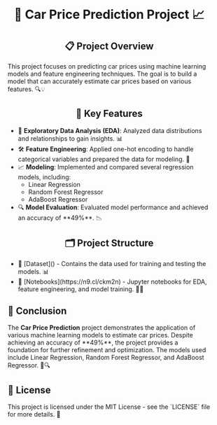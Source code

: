 <!DOCTYPE html>
<html lang="en">
<head>
    <meta charset="UTF-8">
    <meta name="viewport" content="width=device-width, initial-scale=1.0">
    <style>
        .center {
            text-align: center;
        }
        .bold {
            font-weight: bold;
        }
        .container {
            padding: 20px;
        }
    </style>
</head>
<body>
    <div class="container">
        <h1 class="center bold">🚗 Car Price Prediction Project 📈</h1>
        <h2 class="center bold">📋 Project Overview</h2>
        <p>This project focuses on predicting car prices using machine learning models and feature engineering techniques. The goal is to build a model that can accurately estimate car prices based on various features. 🔍💡</p>
        <h2 class="center bold">🔑 Key Features</h2>
        <ul>
            <li>🔎 <strong>Exploratory Data Analysis (EDA)</strong>: Analyzed data distributions and relationships to gain insights. 📊</li>
            <li>🛠️ <strong>Feature Engineering</strong>: Applied one-hot encoding to handle categorical variables and prepared the data for modeling. 🔧</li>
            <li>📈 <strong>Modeling</strong>: Implemented and compared several regression models, including:
                <ul>
                    <li>Linear Regression</li>
                    <li>Random Forest Regressor</li>
                    <li>AdaBoost Regressor</li>
                </ul>
            </li>
            <li>🔍 <strong>Model Evaluation</strong>: Evaluated model performance and achieved an accuracy of **49%**. 📉</li>
        </ul> 
        <h2 class="center bold">🗂️ Project Structure</h2>
        <ul>
            <li>📁 [Dataset]() - Contains the data used for training and testing the models. 📊</li>
            <li>📁 [Notebooks](https://n9.cl/ckm2n) - Jupyter notebooks for EDA, feature engineering, and model training. 🧑‍💻</li>
        </ul>
        <h2 class="bold">🎯 Conclusion</h2>
        <p>The <strong>Car Price Prediction</strong> project demonstrates the application of various machine learning models to estimate car prices. Despite achieving an accuracy of **49%**, the project provides a foundation for further refinement and optimization. The models used include Linear Regression, Random Forest Regressor, and AdaBoost Regressor. 🚗🔍</p>
        <h2 class="bold">📜 License</h2>
        <p>This project is licensed under the MIT License - see the `LICENSE` file for more details. 📄</p>
    </div>
</body>
</html>

